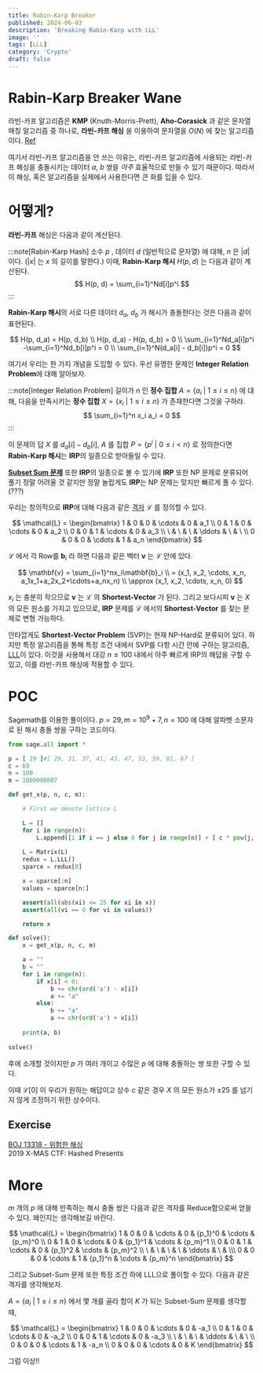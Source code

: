 ```yaml
---
title: Rabin-Karp Breaker
published: 2024-06-03
description: 'Breaking Rabin-Karp with LLL'
image: ''
tags: [LLL]
category: 'Crypto'
draft: false 
---
```


# Rabin-Karp Breaker Wane

라빈-카프 알고리즘은 **KMP** (Knuth-Morris-Prett), **Aho-Corasick** 과 같은 문자열 매칭 알고리즘 중 하나로, **라빈-카프 해싱** 을 이용하여 문자열을 $O(N)$ 에 찾는 알고리즘이다. [Ref](https://en.wikipedia.org/wiki/Rabin%E2%80%93Karp_algorithm)

여기서 라빈-카프 알고리즘을 안 쓰는 이유는, 라빈-카프 알고리즘에 사용되는 라빈-카프 해싱을 충돌시키는 데이터 $a$, $b$ 쌍을 *아주* 효율적으로 만들 수 있기 때문이다. 따라서 이 해싱, 혹은 알고리즘을 실제에서 사용한다면 큰 화를 입을 수 있다.

# 어떻게?

**라빈-카프** 해싱은 다음과 같이 계산된다.

:::note[Rabin-Karp Hash]
소수 $p$ , 데이터 $d$ (일반적으로 문자열) 에 대해, $n$ 은 $|d|$ 이다. ($|x|$ 는 $x$ 의 길이를 말한다.) 이때, **Rabin-Karp 해시** $H(p, d)$ 는 다음과 같이 계산된다.
$$
H(p, d) = \sum_{i=1}^Nd[i]p^i
$$
:::

**Rabin-Karp 해시**의 서로 다른 데이터 $d_a$, $d_b$ 가 해시가 충돌한다는 것은 다음과 같이 표현된다.

$$
H(p, d_a) = H(p, d_b) \\
H(p, d_a) - H(p, d_b) = 0 \\
\sum_{i=1}^Nd_a[i]p^i -\sum_{i=1}^Nd_b[i]p^i = 0 \\
\sum_{i=1}^N(d_a[i] - d_b[i])p^i = 0
$$

여기서 우리는 한 가지 개념을 도입할 수 있다. 우선 유명한 문제인 **Integer Relation Problem**에 대해 알아보자.

:::note[Integer Relation Problem]
길이가 $n$ 인 **정수 집합** $A = \{ a_i\ |\ 1 \leq i \leq n \}$ 에 대해, 다음을 만족시키는 **정수 집합** $X = \{ x_i\ |\ 1 \leq i \leq n \}$ 가 존재한다면 그것을 구하라.
$$
\sum_{i=1}^n x_i a_i = 0
$$
:::

이 문제의 답 $X$ 를 $d_a[i] - d_b[i]$, $A$ 를 집합 $P = \{p^i \  | \ 0 \leq i < n \}$ 로 정의한다면 **Rabin-Karp 해시**는 **IRP**의 일종으로 받아들일 수 있다.

[**Subset Sum 문제**](https://en.wikipedia.org/wiki/Subset_sum_problem) 또한 **IRP**의 일종으로 볼 수 있기에 **IRP** 또한 NP 문제로 분류되어 풀기 정말 어려울 것 같지만 정말 놀랍게도 **IRP**는 NP 문제는 맞지만 빠르게 풀 수 있다. (???)

우리는 창의적으로 **IRP**에 대해 다음과 같은 [격자](https://en.wikipedia.org/wiki/Lattice_(order)) $\mathcal{L}$ 를 정의할 수 있다.

$$
\mathcal{L} = \begin{bmatrix}
1 & 0 & 0 & \cdots & 0 & a_1 \\
0 & 1 & 0 & \cdots & 0 & a_2 \\
0 & 0 & 1 & \cdots & 0 & a_3 \\
\ & \ & \ & \ddots & \ & \ \\
0 & 0 & 0 & \cdots & 1 & a_n
\end{bmatrix}
$$

$\mathcal{L}$ 에서 각 Row를 $\mathbf{b}_i$ 라 하면 다음과 같은 벡터 $\mathbf{v}$ 는 $\mathcal{L}$ 안에 있다.

$$
\mathbf{v} = \sum_{i=1}^nx_i\mathbf{b}_i \\
= (x_1, x_2, \cdots, x_n, a_1x_1+a_2x_2+\cdots+a_nx_n) \\
\approx (x_1, x_2, \cdots, x_n, 0)
$$

$x_i$ 는 충분히 작으므로 $\mathbf{v}$ 는 $\mathcal{L}$ 의 **Shortest-Vector** 가 된다. 그리고 보다시피 $\mathbf{v}$ 는 $X$ 의 모든 원소를 가지고 있으므로, **IRP** 문제를 $\mathcal{L}$ 에서의 **Shortest-Vector** 를 찾는 문제로 변형 가능하다.

안타깝게도 **Shortest-Vector Problem** (SVP)는 현재 NP-Hard로 분류되어 있다. 하지만 특정 알고리즘을 통해 특정 조건 내에서 SVP를 다항 시간 안에 구하는 알고리즘, [LLL](https://en.wikipedia.org/wiki/Lenstra%E2%80%93Lenstra%E2%80%93Lov%C3%A1sz_lattice_basis_reduction_algorithm)이 있다. 이것을 사용해서 대강 $n \leq 100$ 내에서 아주 빠르게 IRP의 해답을 구할 수 있고, 이를 라빈-카프 해싱에 적용할 수 있다.

# POC

Sagemath를 이용한 풀이이다. $p = 29,m=10^9+7,n=100$ 에 대해 알파벳 소문자로 된 해시 충돌 쌍을 구하는 코드이다.

```python
from sage.all import *

p = [ 29 ]#[ 29, 31, 37, 41, 43, 47, 53, 59, 61, 67 ]
c = 69
n = 100
m = 1000000007

def get_x(p, n, c, m):

    # First we denote lattice L

    L = []
    for i in range(n):
        L.append([1 if i == j else 0 for j in range(n)] + [ c * pow(j, i, m) for j in p ])
    
    L = Matrix(L)
    redux = L.LLL()
    sparce = redux[0]

    x = sparce[:n]
    values = sparce[n:]

    assert(all(abs(xi) <= 25 for xi in x))
    assert(all(vi == 0 for vi in values))

    return x

def solve():
    x = get_x(p, n, c, m)

    a = ""
    b = ""
    for i in range(n):
        if x[i] < 0:
            b += chr(ord('a') - x[i])
            a += "a"
        else:
            b += "a"
            a += chr(ord('a') + x[i])
    
    print(a, b)
    
solve()
```

후에 소개할 것이지만 $p$ 가 여러 개이고 수많은 $p$ 에 대해 충돌하는 쌍 또한 구할 수 있다.

이때 $\mathcal{L}[0]$ 이 우리가 원하는 해답이고 상수 $c$ 같은 경우 $X$ 의 모든 원소가 $\pm25$ 를 넘기지 않게 조정하기 위한 상수이다.

## Exercise

[BOJ 13318 - 위험한 해싱](https://www.acmicpc.net/problem/13318)  
2019 X-MAS CTF: Hashed Presents  

# More

$m$ 개의 $p$ 에 대해 만족하는 해시 충돌 쌍은 다음과 같은 격자를 Reduce함으로써 얻을 수 있다. 왜인지는 생각해보길 바란다.

$$
\mathcal{L} = \begin{bmatrix}
1 & 0 & 0 & \cdots & 0 & {p_1}^0 & \cdots & {p_m}^0 \\
0 & 1 & 0 & \cdots & 0 & {p_1}^1 & \cdots & {p_m}^1 \\
0 & 0 & 1 & \cdots & 0 & {p_1}^2 & \cdots & {p_m}^2 \\
\ & \ & \ & \ & \ddots & \ & \\\
0 & 0 & 0 & \cdots & 1 & {p_1}^n & \cdots & {p_m}^n
\end{bmatrix}
$$

그리고 Subset-Sum 문제 또한 특정 조건 하에 LLL으로 풀이할 수 있다. 다음과 같은 격자를 생각해보자.

$A = \{ a_i\ |\ 1 \leq i \leq n \}$ 에서 몇 개를 골라 합이 $K$ 가 되는 Subset-Sum 문제를 생각할 때,

$$
\mathcal{L} = \begin{bmatrix}
1 & 0 & 0 & \cdots & 0 & -a_1 \\
0 & 1 & 0 & \cdots & 0 & -a_2 \\
0 & 0 & 1 & \cdots & 0 & -a_3 \\
\ & \ & \ & \ddots & \ & \ \\
0 & 0 & 0 & \cdots & 1 & -a_n \\
0 & 0 & 0 & \cdots & 0 & K
\end{bmatrix}
$$

그럼 이상!!